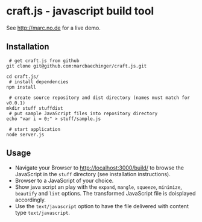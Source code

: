 # craft.js - javascript build tool

See http://marc.no.de for a live demo.

## Installation 

```
 # get craft.js from github
git clone git@github.com:marcbaechinger/craft.js.git

cd craft.js/
 # install dependencies
npm install

 # create source repository and dist directory (names must match for v0.0.1) 
mkdir stuff stuffdist
 # put sample JavaScript files into repository directory 
echo "var i = 0;" > stuff/sample.js

 # start application
node server.js

```

## Usage

- Navigate your Browser to [http://localhost:3000/build/](http://localhost:3000/build/) to browse the JavaScript in the `stuff` directory (see installation instructions).
- Browser to a JavaScript of your choice.
- Show java script an play with the `expand`, `mangle`, `squeeze`, `minimize`, `beautify` and `lint` options. The transformed JavaScript file is doisplayed accordingly.
- Use the `text/javascript` option to have the file delivered with content type `text/javascript`.
	